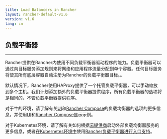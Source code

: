 ```yaml
---
title: Load Balancers in Rancher
layout: rancher-default-v1.6
version: v1.6
lang: cn
---
```


## 负载平衡器

------

Rancher提供在Rancher内使用不同负载平衡器驱动程序的能力。负载平衡器可以通过向目标服务添加规则来将网络和应用程序流量分配到单个容器。任何目标服务将使其所有底层容器自动注册为Rancher的负载平衡器目标。。

默认情况下，Rancher使用HAProxy提供了一个托管负载平衡器，可以手动缩放到多个主机。我们计划添加额外的负载平衡器提供程序，所有负载平衡器的选项将是相同的，不管负载平衡器提供程序。

对于牛的环境，请了解有关[UI](https://github.com/rancher/rancher.github.io/blob/master/rancher/v1.6/cn/rancher-services/load-balancer/%7B%7Bsite.baseurl%7D%7D/rancher/%7B%7Bpage.version%7D%7D/%7B%7Bpage.lang%7D%7D/cattle/adding-load-balancers/#load-balancer-options-in-the-UI)和[Rancher Compose](https://github.com/rancher/rancher.github.io/blob/master/rancher/v1.6/cn/rancher-services/load-balancer/%7B%7Bsite.baseurl%7D%7D/rancher/%7B%7Bpage.version%7D%7D/%7B%7Bpage.lang%7D%7D/cattle/adding-load-balancers/#load-balancer-options-in-rancher-compose)的负载均衡器的选项的更多信息，并使用[UI](https://github.com/rancher/rancher.github.io/blob/master/rancher/v1.6/cn/rancher-services/load-balancer/%7B%7Bsite.baseurl%7D%7D/rancher/%7B%7Bpage.version%7D%7D/%7B%7Bpage.lang%7D%7D/cattle/adding-load-balancers/#adding-a-load-balancer-in-the-ui)和[Rancher Compose](https://github.com/rancher/rancher.github.io/blob/master/rancher/v1.6/cn/rancher-services/load-balancer/%7B%7Bsite.baseurl%7D%7D/rancher/%7B%7Bpage.version%7D%7D/%7B%7Bpage.lang%7D%7D/cattle/adding-load-balancers/#adding-a-load-balancer-with-rancher-compose)显示示例。

对于Kubernetes环境，请了解有关如何根据[云提供商](https://github.com/rancher/rancher.github.io/blob/master/rancher/v1.6/cn/rancher-services/load-balancer/%7B%7Bsite.baseurl%7D%7D/rancher/%7B%7Bpage.version%7D%7D/%7B%7Bpage.lang%7D%7D/kubernetes/providers)启动外部负载均衡器服务的更多信息，或者[在Kubernetes环境中](https://github.com/rancher/rancher.github.io/blob/master/rancher/v1.6/cn/rancher-services/load-balancer/%7B%7Bsite.baseurl%7D%7D/rancher/%7B%7Bpage.version%7D%7D/%7B%7Bpage.lang%7D%7D/kubernetes/ingress)使用[Rancher负载平衡器进行入口支持](https://github.com/rancher/rancher.github.io/blob/master/rancher/v1.6/cn/rancher-services/load-balancer/%7B%7Bsite.baseurl%7D%7D/rancher/%7B%7Bpage.version%7D%7D/%7B%7Bpage.lang%7D%7D/kubernetes/ingress)。